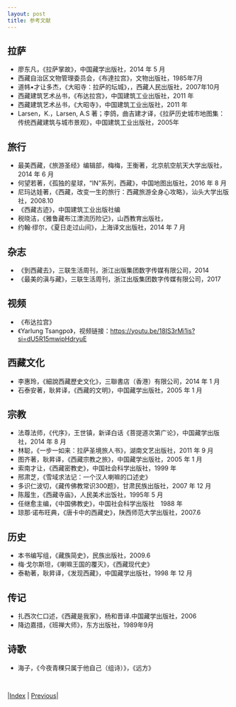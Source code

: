 ```yaml
---
layout: post
title: 参考文献
---
```


## 拉萨
- 廖东凡，《拉萨掌故》，中国藏学出版社，2014 年 5 月
- 西藏⾃治区⽂物管理委员会，《布達拉宫》，文物出版社，1985年7月
- 道帏•才让多杰，《⼤昭寺：拉萨的坛城》，，西藏⼈民出版社，2007年10月
- 西藏建筑艺术丛书，《布达拉宫》，中国建筑工业出版社，2011 年
- 西藏建筑艺术丛书，《大昭寺》，中国建筑工业出版社，2011 年
- Larsen，K.，Larsen, A.S 著；李鸽，曲吉建才译，《拉萨历史城市地图集：传统西藏建筑与城市景观》，中国建筑工业出版社，2005年

## 旅行
- 最美西藏，《旅游圣经》编辑部，梅梅，王衡著，北京航空航天⼤学出版社，2014 年 6 月
- 何望若著，《孤独的星球，“IN”系列，西藏》，中国地图出版社，2016 年 8 月
- 尼玛达娃著，《西藏，改变一生的旅行：西藏旅游全身心攻略》，汕头大学出版社，2008.10
- 《西藏古迹》，中国建筑工业出版社编
- 税晓洁，《雅鲁藏布江漂流历险记》，山西教育出版社，
- 约翰·缪尔，《夏日走过山间》，上海译文出版社，2014 年 7 月

## 杂志
- 《到西藏去》，三联生活周刊，浙江出版集团数字传媒有限公司，2014
- 《最美的滇与藏》，三联生活周刊，浙江出版集团数字传媒有限公司，2017

## 视频
- 《布达拉宫》
- 《Yarlung Tsangpo》，视频链接：https://youtu.be/18IS3rMi1is?si=dU5R15mwipHdryuE

## 西藏文化
- 李惠玲，《細說西藏歷史文化》，三聯書店（香港）有限公司，2014 年 1 月
- 石泰安著，耿昇译，《西藏的文明》，中国藏学出版社，2005 年 1 月

## 宗教
- 法尊法师，《代序》，王世镇，新译白话《菩提道次第广论》，中国藏学出版社，2014 年 8 月
- 林聪，《一步一如来：拉萨圣境旅人书》，湖南文艺出版社，2011 年 9 月
- 图齐著，耿昇译，《西藏宗教之旅》，中国藏学出版社，2005 年 1 月
- 索南才让，《西藏密教史》，中国社会科学出版社，1999 年
- 邢肃芝，《雪域求法记：一个汉人喇嘛的口述史》
- 多识仁波切，《藏传佛教常识300题》，⽢肃民族出版社，2007 年 12 月
- 陈履⽣，《西藏寺庙》，⼈民美术出饭社，1995年 5 月
- 任继愈主编，《中国佛教史》，中国社会科学出版社　1988 年
- 琼那·诺布旺典，《唐卡中的西藏史》，陕西师范大学出版社，2007.6

## 历史
- 本书编写组，《藏族简史》，民族出版社，2009.6
- 梅·戈尔斯坦，《喇嘛王国的覆灭》，《西藏现代史》
- 泰勒著，耿昇译，《发现西藏》，中国藏学出版社，1998 年 12 月

## 传记
- 扎西次仁口述，《西藏是我家》，杨和晋译.中国藏学出版社，2006
- 降边嘉措，《班禅大师》，东⽅出版社，1989年9⽉

## 诗歌
- 海子，《今夜青稞只属于他自己（组诗）》，《远方》

<br/>

|[Index](./) | [Previous](200-appendix/201-other)|
